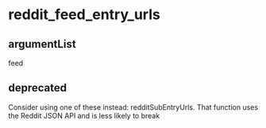 # reddit_feed_entry_urls
## argumentList
feed
## deprecated
Consider using one of these instead:
redditSubEntryUrls. That function uses the Reddit JSON API and is less likely to break